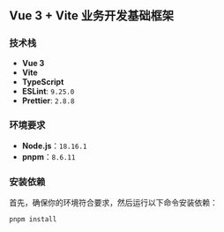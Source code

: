 ## Vue 3 + Vite 业务开发基础框架

### 技术栈

- **Vue 3**
- **Vite**
- **TypeScript**
- **ESLint**: `9.25.0`
- **Prettier**: `2.8.8`

### 环境要求

- **Node.js**：`18.16.1`
- **pnpm**：`8.6.11`

### 安装依赖

首先，确保你的环境符合要求，然后运行以下命令安装依赖：

```bash
pnpm install

